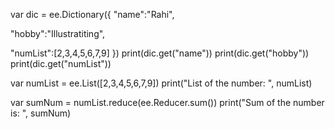 var dic = ee.Dictionary({
  "name":"Rahi",

  "hobby":"Illustratiting",

  "numList":[2,3,4,5,6,7,9]
})
print(dic.get("name"))
print(dic.get("hobby"))
print(dic.get("numList"))

var numList = ee.List([2,3,4,5,6,7,9])
print("List of the number: ", numList)

var sumNum = numList.reduce(ee.Reducer.sum())
print("Sum of the number is: ", sumNum)
